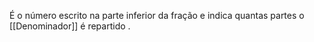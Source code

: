 É o número escrito na parte inferior da fração e indica quantas partes o [[Denominador]] é repartido .